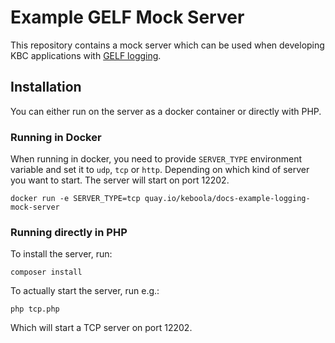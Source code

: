 # Example GELF Mock Server
This repository contains a mock server which can be used when developing KBC applications with [GELF logging](https://developers.keboola.com/extend/common-interface/logging/#gelf-logger).

## Installation
You can either run on the server as a docker container or directly with PHP.

### Running in Docker 
When running in docker, you need to provide `SERVER_TYPE` environment variable 
and set it to `udp`, `tcp` or `http`. Depending on which kind of server you want 
to start. The server will start on port 12202.

```
docker run -e SERVER_TYPE=tcp quay.io/keboola/docs-example-logging-mock-server
```

### Running directly in PHP
To install the server, run:

```
composer install
```

To actually start the server, run e.g.:

```
php tcp.php
```

Which will start a TCP server on port 12202.

